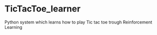 # TicTacToe_learner
Python system which learns how to play Tic tac toe trough Reinforcement Learning
